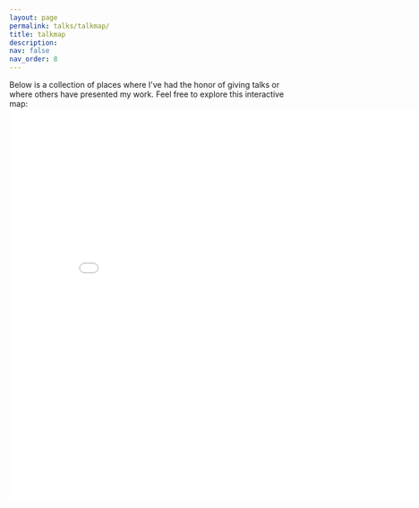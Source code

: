 ```yaml
---
layout: page
permalink: talks/talkmap/
title: talkmap
description:
nav: false
nav_order: 8
---
```


<p>Below is a collection of places where I've had the honor of giving talks or where others have presented my work. Feel free to explore this interactive map:
<iframe src="/talkmap/map.html" height="700" width="850" style="border:none;"></iframe>
